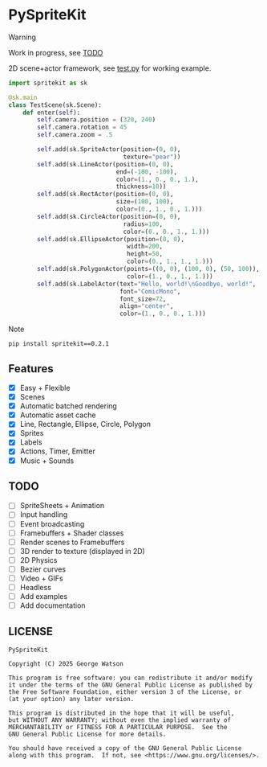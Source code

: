 # PySpriteKit

> [!WARNING]
> Work in progress, see [TODO](#todo)

2D scene+actor framework, see [test.py](https://github.com/takeiteasy/PySpriteKit/blob/master/test.py) for working example.

```python
import spritekit as sk

@sk.main
class TestScene(sk.Scene):
    def enter(self):
        self.camera.position = (320, 240)
        self.camera.rotation = 45
        self.camera.zoom = .5

        self.add(sk.SpriteActor(position=(0, 0),
                                texture="pear"))
        self.add(sk.LineActor(position=(0, 0),
                              end=(-100, -100),
                              color=(1., 0., 0., 1.),
                              thickness=10))
        self.add(sk.RectActor(position=(0, 0),
                              size=(100, 100),
                              color=(0., 1., 0., 1.)))
        self.add(sk.CircleActor(position=(0, 0),
                                radius=100,
                                color=(0., 0., 1., 1.)))
        self.add(sk.EllipseActor(position=(0, 0),
                                 width=200,
                                 height=50,
                                 color=(0., 1., 1., 1.)))
        self.add(sk.PolygonActor(points=((0, 0), (100, 0), (50, 100)),
                                 color=(1., 0., 1., 1.)))
        self.add(sk.LabelActor(text="Hello, world!\nGoodbye, world!",
                               font="ComicMono",
                               font_size=72,
                               align="center",
                               color=(1., 0., 0., 1.)))
```

> [!NOTE]
> `pip install spritekit==0.2.1`

## Features

- [X] Easy + Flexible
- [X] Scenes
- [X] Automatic batched rendering
- [X] Automatic asset cache
- [X] Line, Rectangle, Ellipse, Circle, Polygon
- [X] Sprites
- [X] Labels
- [X] Actions, Timer, Emitter
- [X] Music + Sounds

## TODO

- [ ] SpriteSheets + Animation
- [ ] Input handling
- [ ] Event broadcasting
- [ ] Framebuffers + Shader classes
- [ ] Render scenes to Framebuffers
- [ ] 3D render to texture (displayed in 2D)
- [ ] 2D Physics
- [ ] Bezier curves
- [ ] Video + GIFs
- [ ] Headless
- [ ] Add examples
- [ ] Add documentation

## LICENSE

```
PySpriteKit

Copyright (C) 2025 George Watson

This program is free software: you can redistribute it and/or modify
it under the terms of the GNU General Public License as published by
the Free Software Foundation, either version 3 of the License, or
(at your option) any later version.

This program is distributed in the hope that it will be useful,
but WITHOUT ANY WARRANTY; without even the implied warranty of
MERCHANTABILITY or FITNESS FOR A PARTICULAR PURPOSE.  See the
GNU General Public License for more details.

You should have received a copy of the GNU General Public License
along with this program.  If not, see <https://www.gnu.org/licenses/>.
```
